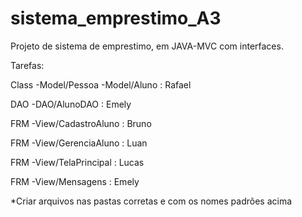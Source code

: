 # sistema_emprestimo_A3
Projeto de sistema de emprestimo, em JAVA-MVC com interfaces.

Tarefas:

Class -Model/Pessoa -Model/Aluno : Rafael

DAO -DAO/AlunoDAO : Emely

FRM -View/CadastroAluno : Bruno

FRM -View/GerenciaAluno : Luan

FRM -View/TelaPrincipal : Lucas

FRM -View/Mensagens : Emely

*Criar arquivos nas pastas corretas e com os nomes padrões acima


